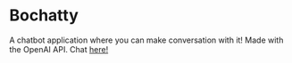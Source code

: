 # Bochatty

A chatbot application where you can make conversation with it! Made with the OpenAI API. Chat [here!](https://nameless-peak-72288.herokuapp.com/)
